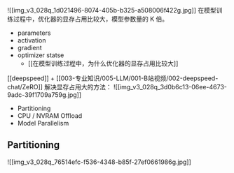 ![[img_v3_028q_1d021496-8074-405b-b325-a508006f422g.jpg]]
在模型训练过程中，优化器的显存占用比较大，模型参数量的 K 倍。
+ parameters
+ activation
+ gradient
+ optimizer statse
	+ [[在模型训练过程中，为什么优化器的显存占用比较大]]

[[deepspeed]] + [[003-专业知识/005-LLM/001-B站视频/002-deepspeed-chat/ZeRO]] 解决显存占用大的方法：
![[img_v3_028q_3d0b6c13-06ee-4673-9adc-39f1709a759g.jpg]]
+ Partitioning
+ CPU / NVRAM Offload
+ Model Parallelism

## Partitioning
![[img_v3_028q_76514efc-f536-4348-b85f-27ef0661986g.jpg]]

